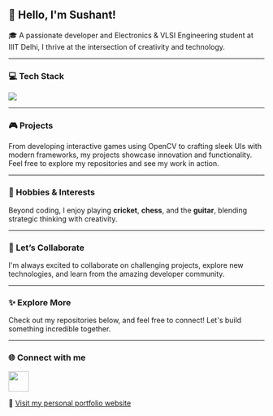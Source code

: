 ## 👋 Hello, I'm Sushant!

🎓 A passionate developer and Electronics & VLSI Engineering student at IIIT Delhi, I thrive at the intersection of creativity and technology.

---

### 💻 Tech Stack

<p align="left">
  <img src="https://skillicons.dev/icons?i=python,cpp,java,js,react,tailwind,html,css,opencv,firebase,mysql,figma,canva,intellij,vscode" />
</p>

---

### 🎮 Projects

From developing interactive games using OpenCV to crafting sleek UIs with modern frameworks, my projects showcase innovation and functionality.  
Feel free to explore my repositories and see my work in action.

---

### 🌟 Hobbies & Interests

Beyond coding, I enjoy playing **cricket**, **chess**, and the **guitar**, blending strategic thinking with creativity.

---

### 🚀 Let’s Collaborate

I'm always excited to collaborate on challenging projects, explore new technologies, and learn from the amazing developer community.

---

### ✨ Explore More

Check out my repositories below, and feel free to connect! Let's build something incredible together.

---

### 🌐 Connect with me

<p align="left">
  <a href="https://www.linkedin.com/in/sushant-gola/" target="_blank">
    <img src="https://cdn.jsdelivr.net/gh/devicons/devicon/icons/linkedin/linkedin-original.svg" width="40" height="40" />
  </a>
</p>

🔗 [Visit my personal portfolio website](https://sushantgola.netlify.app/)
